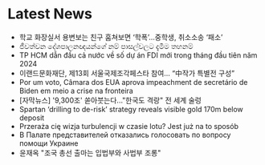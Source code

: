 # Latest News
-  학교 화장실서 용변보는 친구 훔쳐보면 ‘학폭’…중학생, 취소소송 ‘패소’
-  ජීවත්වන දේශපාලනඥයන්ගේ නම් පාසල්වලට දැමීම තහනම්
-  TP HCM dẫn đầu cả nước về số dự án FDI mới trong tháng đầu tiên năm 2024
-  이랜드문화재단, 제13회 서울국제조각페스타 참여… “中작가 특별전 구성”
-  Por um voto, Câmara dos EUA aprova impeachment de secretário de Biden em meio a crise na fronteira
-  [자막뉴스] '9,300조' 쏟아붓는다..."한국도 격랑" 전 세계 술렁
-  Spartan ‘drilling to de-risk’ strategy reveals visible gold 170m below deposit
-  Przeraża cię wizja turbulencji w czasie lotu? Jest już na to sposób
-  В Палате представителей отказались голосовать по вопросу помощи Украине
-  윤재옥 "조국 총선 출마는 입법부와 사법부 조롱"
